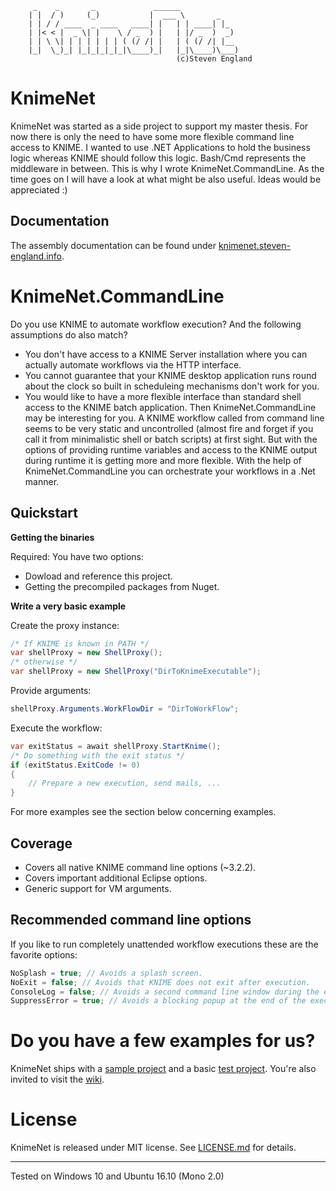 
		 _    _       _             ______             
		| |  / )     (_)           |  ___ \       _    
		| | / / ____  _ ____   ____| |   | | ____| |_  
		| |< < |  _ \| |    \ / _  ) |   | |/ _  )  _) 
		| | \ \| | | | | | | ( (/ /| |   | ( (/ /| |__ 
		|_|  \_)_| |_|_|_|_|_|\____)_|   |_|\____)\___)
                                         (c)Steven England             

KnimeNet
========================================
KnimeNet was started as a side project to support my master thesis. For now there is only the need to have some more flexible command line access to KNIME.
I wanted to use .NET Applications to hold the business logic whereas KNIME should follow this logic. Bash/Cmd represents the middleware in between. This is why I wrote KnimeNet.CommandLine.
As the time goes on I will have a look at what might be also useful. Ideas would be appreciated :)

Documentation
---
The assembly documentation can be found under [knimenet.steven-england.info](https://knimenet.steven-england.info).

KnimeNet.CommandLine
===

Do you use KNIME to automate workflow execution? And the following assumptions do also match?
- You don't have access to a KNIME Server installation where you can actually automate workflows via the HTTP interface.
- You cannot guarantee that your KNIME desktop application runs round about the clock so built in scheduleing mechanisms don't work for you.
- You would like to have a more flexible interface than standard shell access to the KNIME batch application.
Then KnimeNet.CommandLine may be interesting for you. A KNIME workflow called from command line seems to be very static and uncontrolled (almost fire and forget if you call it from minimalistic shell or batch scripts) at first sight. 
But with the options of providing runtime variables and access to the KNIME output during runtime it is getting more and more flexible. With the help of KnimeNet.CommandLine you can orchestrate your workflows in a .Net manner.

Quickstart
---------------------
**Getting the binaries**

Required:
You have two options:
- Dowload and reference this project.
- Getting the precompiled packages from Nuget.

**Write a very basic example**

Create the proxy instance:
```csharp
/* If KNIME is known in PATH */
var shellProxy = new ShellProxy();
/* otherwise */
var shellProxy = new ShellProxy("DirToKnimeExecutable");
```
Provide arguments:
```csharp
shellProxy.Arguments.WorkFlowDir = "DirToWorkFlow";
```
Execute the workflow:
```csharp
var exitStatus = await shellProxy.StartKnime();
/* Do something with the exit status */
if (exitStatus.ExitCode != 0)
{
	// Prepare a new execution, send mails, ...  
}
```
For more examples see the section below concerning examples.

Coverage
---------------------
- Covers all native KNIME command line options (~3.2.2).
- Covers important additional Eclipse options.
- Generic support for VM arguments.

Recommended command line options
---------------------
If you like to run completely unattended workflow executions these are the favorite options:
```csharp
NoSplash = true; // Avoids a splash screen.
NoExit = false; // Avoids that KNIME does not exit after execution.
ConsoleLog = false; // Avoids a second command line window during the execution.
SuppressError = true; // Avoids a blocking popup at the end of the execution.
```

Do you have a few examples for us?
===
KnimeNet ships with a [sample project](KnimeNet.Example/Program.cs) and a basic [test project](KnimeNet.Test/TestCommandLine.cs).
You're also invited to visit the [wiki](https://github.com/stevenengland/KnimeNet/wiki).

License
===
KnimeNet is released under MIT license. 
See [LICENSE.md](LICENSE.md) for details.

-----
Tested on Windows 10 and Ubuntu 16.10 (Mono 2.0)